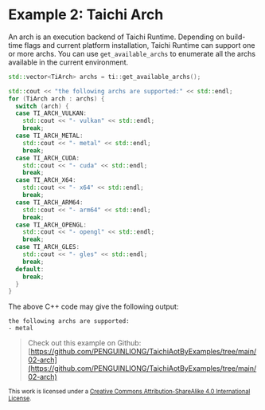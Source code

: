 # Example 2: Taichi Arch

An arch is an execution backend of Taichi Runtime. Depending on build-time
flags and current platform installation, Taichi Runtime can support one or
more archs. You can use `get_available_archs` to enumerate all the archs
available in the current environment.

```cpp
std::vector<TiArch> archs = ti::get_available_archs();

std::cout << "the following archs are supported:" << std::endl;
for (TiArch arch : archs) {
  switch (arch) {
  case TI_ARCH_VULKAN:
    std::cout << "- vulkan" << std::endl;
    break;
  case TI_ARCH_METAL:
    std::cout << "- metal" << std::endl;
    break;
  case TI_ARCH_CUDA:
    std::cout << "- cuda" << std::endl;
    break;
  case TI_ARCH_X64:
    std::cout << "- x64" << std::endl;
    break;
  case TI_ARCH_ARM64:
    std::cout << "- arm64" << std::endl;
    break;
  case TI_ARCH_OPENGL:
    std::cout << "- opengl" << std::endl;
    break;
  case TI_ARCH_GLES:
    std::cout << "- gles" << std::endl;
    break;
  default:
    break;
  }
}
```

The above C++ code may give the following output:

```plaintext
the following archs are supported:
- metal
```

> Check out this example on Github: [https://github.com/PENGUINLIONG/TaichiAotByExamples/tree/main/02-arch](https://github.com/PENGUINLIONG/TaichiAotByExamples/tree/main/02-arch)

<sub>This work is licensed under a <a rel="license" href="http://creativecommons.org/licenses/by-sa/4.0/">Creative Commons Attribution-ShareAlike 4.0 International License</a>.</sub>